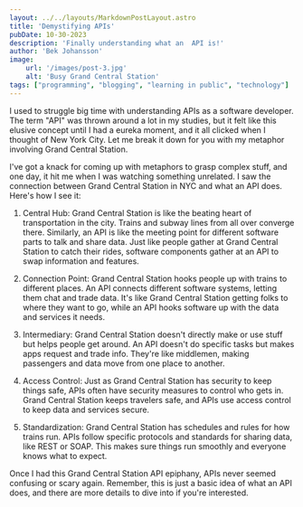 ```yaml
---
layout: ../../layouts/MarkdownPostLayout.astro
title: 'Demystifying APIs'
pubDate: 10-30-2023
description: 'Finally understanding what an  API is!'
author: 'Bek Johansson'
image:
    url: '/images/post-3.jpg'
    alt: 'Busy Grand Central Station'
tags: ["programming", "blogging", "learning in public", "technology"]
---
```


I used to struggle big time with understanding APIs as a software developer. The term "API" was thrown around a lot in my studies, but it felt like this elusive concept until I had a eureka moment, and it all clicked when I thought of New York City. Let me break it down for you with my metaphor involving Grand Central Station.

I've got a knack for coming up with metaphors to grasp complex stuff, and one day, it hit me when I was watching something unrelated. I saw the connection between Grand Central Station in NYC and what an API does. Here's how I see it:

1. Central Hub: Grand Central Station is like the beating heart of transportation in the city. Trains and subway lines from all over converge there. Similarly, an API is like the meeting point for different software parts to talk and share data. Just like people gather at Grand Central Station to catch their rides, software components gather at an API to swap information and features.

2. Connection Point: Grand Central Station hooks people up with trains to different places. An API connects different software systems, letting them chat and trade data. It's like Grand Central Station getting folks to where they want to go, while an API hooks software up with the data and services it needs.

3. Intermediary: Grand Central Station doesn't directly make or use stuff but helps people get around. An API doesn't do specific tasks but makes apps request and trade info. They're like middlemen, making passengers and data move from one place to another.

4. Access Control: Just as Grand Central Station has security to keep things safe, APIs often have security measures to control who gets in. Grand Central Station keeps travelers safe, and APIs use access control to keep data and services secure.

5. Standardization: Grand Central Station has schedules and rules for how trains run. APIs follow specific protocols and standards for sharing data, like REST or SOAP. This makes sure things run smoothly and everyone knows what to expect.

Once I had this Grand Central Station API epiphany, APIs never seemed confusing or scary again. Remember, this is just a basic idea of what an API does, and there are more details to dive into if you're interested.